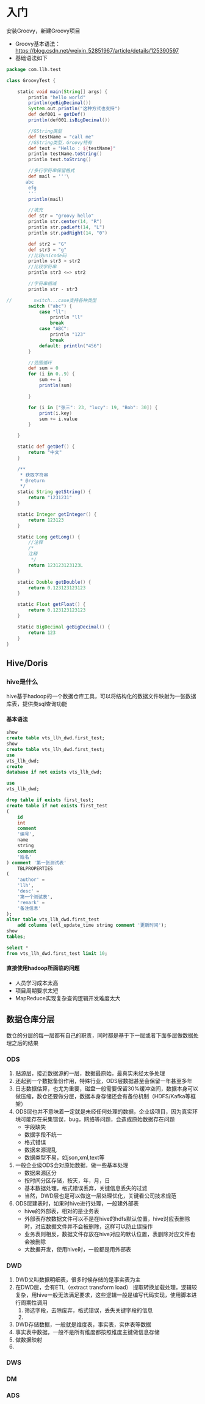 # 入门

安装Groovy，新建Groovy项目

- Groovy基本语法：https://blog.csdn.net/weixin_52851967/article/details/125390597
- 基础语法如下

```groovy
package com.llh.test

class GroovyTest {

    static void main(String[] args) {
        println "hello world"
        println(geBigDecimal())
        System.out.println("这种方式也支持")
        def def001 = getDef()
        println(def001.isBigDecimal())

        //GString类型
        def testName = "call me"
        //GString类型，Groovy特有
        def text = "Hello : ${testName}"
        println testName.toString()
        println text.toString()

        //多行字符串保留格式
        def mail = '''\
       abc
        efg
        '''
        println(mail)

        //填充
        def str = "groovy hello"
        println str.center(14, "R")
        println str.padLeft(14, "L")
        println str.padRight(14, "0")

        def str2 = "G"
        def str3 = "g"
        //比较unicode码
        println str3 > str2
        //比较字符串
        println str3 <=> str2

        //字符串相减
        println str - str3

//        switch...case支持各种类型
        switch ("abc") {
            case "ll":
                println "ll"
                break
            case "ABC":
                println "123"
                break
            default: println("456")
        }

        //范围循环
        def sum = 0
        for (i in 0..9) {
            sum += i
            println(sum)

        }

        for (i in ["张三": 23, "lucy": 19, "Bob": 30]) {
            print(i.key)
            sum += i.value
        }

    }

    static def getDef() {
        return "中文"
    }

    /**
     * 获取字符串
     * @return
     */
    static String getString() {
        return "1231231"
    }

    static Integer getInteger() {
        return 123123
    }

    static Long getLong() {
        //注释
        /*
        注释
         */
        return 123123123123L
    }

    static Double getDouble() {
        return 0.123123123123
    }

    static Float getFloat() {
        return 0.123123123123
    }

    static BigDecimal geBigDecimal() {
        return 123
    }
}

```

## Hive/Doris

### hive是什么

hive基于hadoop的一个数据仓库工具，可以将结构化的数据文件映射为一张数据库表，提供类sql查询功能

#### 基本语法

```sql
show
create table vts_llh_dwd.first_test;
show
create table vts_llh_dwd.first_test;
use
vts_llh_dwd;
create
database if not exists vts_llh_dwd;

use
vts_llh_dwd;

drop table if exists first_test;
create table if not exists first_test
(
    id
    int
    comment
    '编号',
    name
    string
    comment
    '姓名'
) comment '第一张测试表'
    TBLPROPERTIES
(
    'author' =
    'llh',
    'desc' =
    '第一个测试表',
    'remark' =
    '备注信息'
);
alter table vts_llh_dwd.first_test
    add columns (etl_update_time string comment '更新时间');
show
tables;

select *
from vts_llh_dwd.first_test limit 10;
```

#### 直接使用hadoop所面临的问题

- 人员学习成本太高
- 项目周期要求太短
- MapReduce实现复杂查询逻辑开发难度太大

## 数据仓库分层

数仓的分层的每一层都有自己的职责，同时都是基于下一层或者下面多层做数据处理之后的结果

### ODS

1. 贴源层，接近数据源的一层，数据最原始，最真实未经太多处理
2. 还起到一个数据备份作用，特殊行业，ODS层数据甚至会保留一年甚至多年
3. 日志数据估算，也尤为重要，磁盘一般需要保留30%缓冲空间，数据本身可以做压缩，数仓还要做分层，数据本身存储还会有备份机制（HDFS/Kafka等框架）
4. ODS层也并不意味着一定就是未经任何处理的数据，企业级项目，因为真实环境可能存在采集错误，bug，网络等问题，会造成原始数据存在问题
    - 字段缺失
    - 数据字段不统一
    - 格式错误
    - 数据来源混乱
    - 数据类型不易，如json,xml,text等
5. 一般企业级ODS会对原始数据，做一些基本处理
    - 数据来源区分
    - 按时间分区存储，按天，年，月，日
    - 基本数据处理，格式错误丢弃，关键信息丢失的过滤
    - 当然，DWD层也是可以做这一层处理优化，关键看公司技术规范
6. ODS层建表时，如果时hive进行处理，一般建外部表
    - hive的外部表，相对的是业务表
    - 外部表存放数据文件可以不是在hive的hdfs默认位置，hive对应表删除时，对应数据文件并不会被删除，这样可以防止误操作
    - 业务表则相反，数据文件存放在hive对应的默认位置，表删除对应文件也会被删除
    - 大数据开发，使用hive时，一般都是用外部表

### DWD

1. DWD又叫数据明细表，很多时候存储的是事实表为主
2. 在DWD层，会有ETL（extract transform load） 提取转换加载处理，逻辑较复杂，用hive一般无法满足要求，这些逻辑一般是编写代码实现，使用脚本进行周期性调用
   1. 筛选字段，去除废弃，格式错误，丢失关键字段的信息
   2. 
3. DWD存储数据，一般就是维度表，事实表，实体表等数据
4. 事实表中数据，一般不是所有维度都按照维度主键做信息存储
5. 做数据映射
6. 

### DWS

### DM

### ADS

